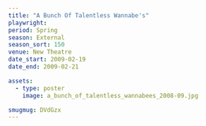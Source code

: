```yaml
---
title: "A Bunch Of Talentless Wannabe's"
playwright:
period: Spring
season: External
season_sort: 150
venue: New Theatre
date_start: 2009-02-19
date_end: 2009-02-21

assets:
  - type: poster
    image: a_bunch_of_talentless_wannabees_2008-09.jpg

smugmug: DVdGzx
---
```

